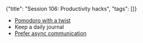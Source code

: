 {"title": "Session 106: Productivity hacks", "tags": []}
* [Pomodoro with a twist](https://francescocirillo.com/pages/pomodoro-technique)
* Keep a daily journal
* [Prefer async communication](https://github.com/magarena/magarena/issues)

